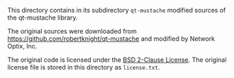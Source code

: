 This directory contains in its subdirectory `qt-mustache` modified sources of the qt-mustache
library.

The original sources were downloaded from https://github.com/robertknight/qt-mustache and modified
by Network Optix, Inc.

The original code is licensed under the
[BSD 2-Clause License](https://github.com/robertknight/qt-mustache/blob/master/LICENSE). 
The original license file is stored in this directory as `license.txt`.
